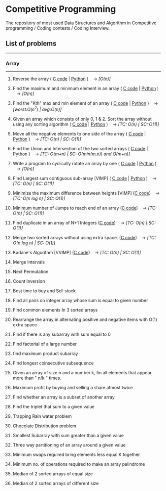 # Competitive Programming
The repository of most used Data Structures and Algorithm in Competitive programming / Coding contests / Coding Interview.

## List of problems
----
### **Array**
----
1. Reverse the array 
(
    [C code](https://github.com/scodebox/cp/blob/main/c/array/1_reverse_of_array.c) | 
    [Python](https://github.com/scodebox/cp/blob/main/python3/array/1_reverse_of_array.py)
)
&nbsp;&nbsp;&nbsp;&#8594; _[O(n)]_

2. Find the maximum and minimum element in an array 
(
    [C code](https://github.com/scodebox/cp/blob/main/c/array/2_min_max_of_array.c) | 
    [Python](https://github.com/scodebox/cp/blob/main/python3/array/2_min_max_of_array.py)
)
&nbsp;&nbsp;&nbsp;&#8594; _[O(n)]_

3. Find the "Kth" max and min element of an array 
(
    [C code](https://github.com/scodebox/cp/blob/main/c/array/3_kth_min_max.c) |
    [Python](https://github.com/scodebox/cp/blob/main/python3/array/3_kth_min_max.py)
) 
&nbsp;&nbsp;&nbsp;&#8594; _[worst:O(n<sup>2</sup>) | avg:O(n)]_

4. Given an array which consists of only 0, 1 & 2. Sort the array without using any sorting algorithm
(
    [C code](https://github.com/scodebox/cp/blob/main/c/array/4_sort_012.c) |
    [Python](https://github.com/scodebox/cp/blob/main/python3/array/4_sort_012.py)
)
&nbsp;&nbsp;&nbsp;&#8594; _[TC: O(n) | SC: O(1)]_

5. Move all the negative elements to one side of the array 
(
    [C code](https://github.com/scodebox/cp/blob/main/c/array/5_move_all_negative_elements.c) | 
    [Python](https://github.com/scodebox/cp/blob/main/python3/array/5_move_all_negative_elements.py)
)
&nbsp;&nbsp;&nbsp;&#8594; _[TC: O(n) | SC: O(1)]_

6. Find the Union and Intersection of the two sorted arrays 
(
    [C code](https://github.com/scodebox/cp/blob/main/c/array/6_union_intersection.c) | 
    [Python](https://github.com/scodebox/cp/blob/main/python3/array/6_union_intersection.py)
)
&nbsp;&nbsp;&nbsp;&#8594; _[TC: O(m+n) | SC: O(min(m,n)) and O(m+n)]_

7. Write a program to cyclically rotate an array by one 
(
    [C code](https://github.com/scodebox/cp/blob/main/c/array/7_rotate.c) | 
    [Python](https://github.com/scodebox/cp/blob/main/python3/array/7_rotate.py)
) 
&nbsp;&nbsp;&nbsp;&#8594; _[O(n)]_

8. Find Largest sum contiguous sub-array [VIMP]
(
    [C code](https://github.com/scodebox/cp/blob/main/c/array/8_max_sum_contiguous_sub_array.c) | 
    [Python](https://github.com/scodebox/cp/blob/main/python3/array/8_max_sum_contiguous_sub_array.py)
) 
&nbsp;&nbsp;&nbsp;&#8594; _[TC: O(n) | SC: O(1)]_

9. Minimize the maximum difference between heights [VIMP]
([C code](https://github.com/scodebox/cp/blob/main/c/array/9_minimize_maximum_difference.c)) 
&nbsp;&nbsp;&nbsp;&#8594; _[TC: O(n log n) | SC: O(1)]_

10. Minimum number of Jumps to reach end of an array
([C code](https://github.com/scodebox/cp/blob/main/c/array/10_minimum_num_of_jumps.c)) 
&nbsp;&nbsp;&nbsp;&#8594; _[TC: O(n) | SC: O(1)]_

11. Find duplicate in an array of N+1 Integers
([C code](https://github.com/scodebox/cp/blob/main/c/array/11_find_duplicate.c)) 
&nbsp;&nbsp;&nbsp;&#8594; _[TC: O(n) | SC: O(1)]_

12. Merge two sorted arrays without using extra space.
([C code](https://github.com/scodebox/cp/blob/main/c/array/12_merge_without_extra_space.c)) 
&nbsp;&nbsp;&nbsp;&#8594; _[TC: O(n log n) | SC: O(1)]_

13. Kadane's Algorithm [VVIMP]
([C code](https://github.com/scodebox/cp/blob/main/c/array/13_kadanes_algorithm.c))
&nbsp;&nbsp;&nbsp;&#8594; _[TC: O(n) | SC: O(1)]_

14. Merge Intervals

15. Next Permutation

16. Count Inversion

17. Best time to buy and Sell stock

18. Find all pairs on integer array whose sum is equal to given number

19. Find common elements In 3 sorted arrays

20. Rearrange the array in alternating positive and negative items with O(1) extra space

21. Find if there is any subarray with sum equal to 0

22. Find factorial of a large number

23. find maximum product subarray 

24. Find longest coinsecutive subsequence

25. Given an array of size n and a number k, fin all elements that appear more than " n/k " times.

26. Maximum profit by buying and selling a share atmost twice

27. Find whether an array is a subset of another array

28. Find the triplet that sum to a given value

29. Trapping Rain water problem

30. Chocolate Distribution problem

31. Smallest Subarray with sum greater than a given value

32. Three way partitioning of an array around a given value

33. Minimum swaps required bring elements less equal K together

34. Minimum no. of operations required to make an array palindrome

35. Median of 2 sorted arrays of equal size

36. Median of 2 sorted arrays of different size